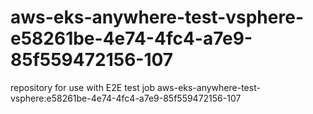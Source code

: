 # aws-eks-anywhere-test-vsphere-e58261be-4e74-4fc4-a7e9-85f559472156-107
repository for use with E2E test job aws-eks-anywhere-test-vsphere:e58261be-4e74-4fc4-a7e9-85f559472156-107
